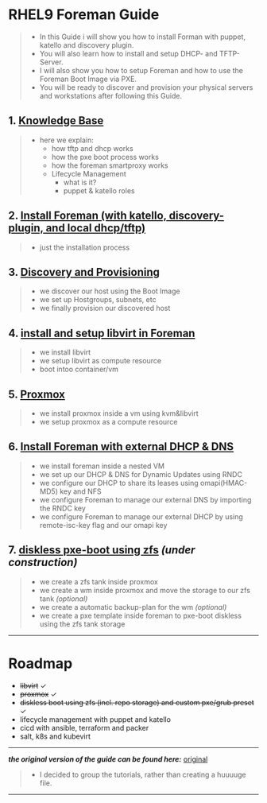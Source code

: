 
# RHEL9 Foreman Guide

> - In this Guide i will show you how to install Forman with puppet, katello and discovery plugin.
> - You will also learn how to install and setup DHCP- and TFTP-Server.
> - I will also show you how to setup Foreman and how to use the Foreman Boot Image via PXE.
> - You will be ready to discover and provision your physical servers and workstations after following this Guide.


 
## 1. [Knowledge Base](https://ji-podhead.github.io/RHEL_9_Foreman_Guide/knowledge%20base)

> - here we explain:
>	  -  how tftp and dhcp works 
>   -  how the pxe boot process works
>	  -  how the foreman smartproxy works
>   -  Lifecycle Management
>      - what is it?
>      - puppet & katello roles

## 2. [Install Foreman (with katello, discovery-plugin, and local dhcp/tftp)](https://ji-podhead.github.io/RHEL_9_Foreman_Guide/installation%20(katello%2Cdiscovery%2Cdhcp%2Ctftp))
> - just the installation process

## 3. [Discovery and Provisioning](https://ji-podhead.github.io/RHEL_9_Foreman_Guide/discovery%20and%20provisioning)
> - we discover our host using the Boot Image
> - we set up Hostgroups, subnets, etc
> - we finally provision our discovered host

## 4. [install and setup libvirt in Foreman](https://ji-podhead.github.io/RHEL_9_Foreman_Guide/libvirt)
> - we install libvirt
> - we setup libvirt as compute resource
> - boot intoo container/vm

## 5. [Proxmox](https://ji-podhead.github.io/RHEL_9_Foreman_Guide/proxmox)
>  - we install proxmox inside a vm using kvm&libvirt 
>  - we setup proxmox as a compute resource
## 6. [Install Foreman with external DHCP & DNS](https://ji-podhead.github.io/RHEL_9_Foreman_Guide/nestedVM_with_external_DHCP%26DNS)
>  - we install foreman inside a nested VM
>  - we set up our DHCP & DNS for Dynamic Updates using RNDC 
>  - we configure our DHCP to share its leases using omapi(HMAC-MD5) key and NFS
>  - we configure Foreman to manage our external DNS by importing the RNDC key
>  - we configure Foreman to manage our external DHCP by using remote-isc-key flag and our omapi key   
## 7. [diskless pxe-boot using zfs](https://ji-podhead.github.io/RHEL_9_Foreman_Guide/diskless_pxe_using_zfs) *(under construction)*
> - we create a zfs tank inside proxmox
> - we create a wm inside proxmox and move the storage to our zfs tank *(optional)*
> - we create a automatic backup-plan for the wm *(optional)*
> - we create a pxe template inside foreman to pxe-boot diskless using the zfs tank storage 

---

# Roadmap
- ~~libvirt~~ ✓
- ~~proxmox~~ ✓
- ~~diskless boot using zfs (incl. repo storage) and custom pxe/grub preset~~ ✓
- lifecycle management with puppet and katello
- cicd with ansible, terraform and packer
- salt, k8s and kubevirt
---
***the original version of the guide can be found here:*** [original](https://ji-podhead.github.io/RHEL_9_Foreman_Guide/original)
> - I decided to group the tutorials, rather than creating a huuuuge file.

---
